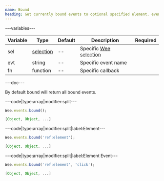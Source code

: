 ```yaml
---
name: Bound
heading: Get currently bound events to optional specified element, event, and function
---
```


---variables---

| Variable | Type | Default | Description | Required |
| -- | -- | -- | -- | -- |
| sel | [selection](/script#selection) | -- | Specific [Wee selection](/script/core#core) ||
| evt | string | -- | Specific event name ||
| fn | function | -- | Specific callback ||

---doc---

By default bound will return all bound events.

---code|type:array|modifier:split---

```javascript
Wee.events.bound();
```

```javascript
[Object, Object, ...]
```

---code|type:array|modifier:split|label:Element---

```javascript
Wee.events.bound('ref:element');
```

```javascript
[Object, Object, ...]
```

---code|type:array|modifier:split|label:Element Event---

```javascript
Wee.events.bound('ref:element', 'click');
```

```javascript
[Object, Object, ...]
```
